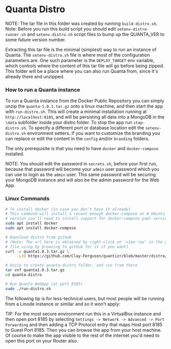 # Quanta Distro

NOTE: The tar file in this folder was created by running `build-distro.sh`. Note: Before you run this build script you should edit `setenv-distro-runner.sh` and `setenv-distro.sh` script files to bump up the QUANTA_VER to some future version number.

Extracting this tar file is the minimal (simplest) way to run an instance of Quanta. The `setenv-distro.sh` file is where most of the configuration parameters are. One such parameter is the `DEPLOY_TARGET` env variable, which controls where the content of this tar file will go before being zipped. This folder will be a place where you can also run Quanta from, since it's already there and unzipped.

### How to run a Quanta instance

To run a Quanta instance from the Docker Public Repository you can simply unzip the `quanta-1.0.1.tar.gz` onto a linux machine, and then start the app with `run-distro.sh`. This will create a minimal installation running at `http://localhost:8185`, and will be persisting all data into a MongoDB in the `\data` subfolder inside your distro folder. To stop the app run `stop-distro.sh`. To specify a different port or database location edit the `setenv-distro.sh` environment setters. If you want to customize the branding you can replace or edit the content in the `config` and/or `branding` folders.

The only prerequisite is that you need to have `docker` and `docker-compose` installed.

NOTE: You should edit the password in `secrets.sh`, before your first run, because that password will become your `admin` user password which you can use to login as the `admin` user. This same password will be securing your MongoDB instance and will also be the admin password for the Web App.

### Linux Commands

```sh
# To install docker (in case you don't have it already)
# This command will install a recent enough docker-compose on # Ubuntu 20.04, but if you're on some other Linux 
# version you'll need to install support for docker-compose yaml version 3.7 
sudo apt install docker
sudo apt install docker-compose

# Download distro from github
# (Note: The url here is obtained by right-click on 'view raw' in the github, and so you could also get this
# file using by browsing to github for it if you want)
curl -o quanta1.0.3.tar.gz \
     -LJO https://github.com/Clay-Ferguson/quantizr/blob/master/distro/quanta1.0.3.tar.gz?raw=true

# Unzip to create quanta-distro folder, and run from there
tar vxf quanta1.0.3.tar.gz
cd quanta-distro

# Run Quanta WebApp (at port 8185)
sudo ./run-distro.sh
```

The following tip is for less-technical users, but most people will be running from a Linode instance or similar and so it won't apply:

TIP: For the most secure environment run this in a VirtualBox instance and then open port 8185 by selecting `Settings -> Network -> Advanced -> Port Forwarding` and then adding a TCP Protocol entry that maps Host port 8185 to Guest Port 8185. Then you can browse the app from your host machine. Of course to make the app visible to the rest of the internet you'd need to open this port on your Router also.


